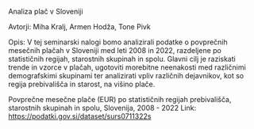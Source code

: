 Analiza plač v Sloveniji

Avtorji: Miha Kralj, Armen Hodža, Tone Pivk

Opis: V tej seminarski nalogi bomo analizirali podatke o povprečnih mesečnih plačah v Sloveniji med leti 2008 in 2022, razdeljene po statističnih regijah, starostnih skupinah in spolu. Glavni cilj je raziskati trende in vzorce v plačah, ugotoviti morebitne neenakosti med različnimi demografskimi skupinami ter analizirati vpliv različnih dejavnikov, kot so regija prebivališča in starost, na višino plače. 

Povprečne mesečne plače (EUR) po statističnih regijah prebivališča, starostnih skupinah in spolu, Slovenija, 2008 - 2022 
Link: https://podatki.gov.si/dataset/surs0711322s
